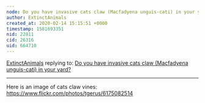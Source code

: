 ```yaml
---
node: Do you have invasive cats claw (Macfadyena unguis-cati) in your yard?
author: ExtinctAnimals
created_at: 2020-02-14 15:15:51 +0000
timestamp: 1581693351
nid: 22811
cid: 26316
uid: 664710
---
```




[ExtinctAnimals](../profile/ExtinctAnimals) replying to: [Do you have invasive cats claw (Macfadyena unguis-cati) in your yard?](../notes/ExtinctAnimals/02-14-2020/do-you-have-invasive-cats-claw-macfadyena-unguis-cati-in-your-yard)

----
Here is an image of cats claw vines: https://www.flickr.com/photos/tgerus/6175082514